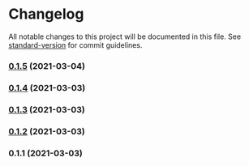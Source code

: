 # Changelog

All notable changes to this project will be documented in this file. See [standard-version](https://github.com/conventional-changelog/standard-version) for commit guidelines.

### [0.1.5](https://github.com/Audibene-GMBH/ta-rms-interface/compare/v0.1.4...v0.1.5) (2021-03-04)

### [0.1.4](https://github.com/Audibene-GMBH/ta-rms-interface/compare/v0.1.3...v0.1.4) (2021-03-03)

### [0.1.3](https://github.com/Audibene-GMBH/ta-rms-interface/compare/v0.1.2...v0.1.3) (2021-03-03)

### [0.1.2](https://github.com/Audibene-GMBH/ta-rms-interface/compare/v0.1.1...v0.1.2) (2021-03-03)

### 0.1.1 (2021-03-03)
